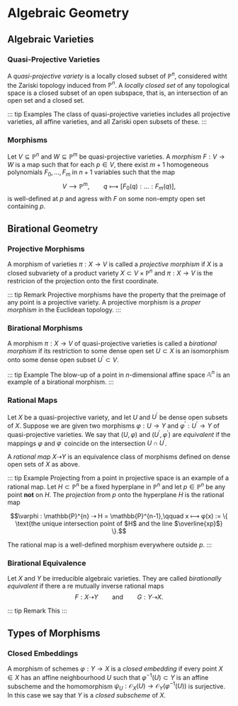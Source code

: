 # Algebraic Geometry

## Algebraic Varieties

### Quasi-Projective Varieties

A _quasi-projective variety_ is a locally closed subset of $\mathbb{P}^{n}$, considered witht the Zariski topology induced from $\mathbb{P}^{n}$. A _locally closed set_ of any topological space is a closed subset of an open subspace, that is, an intersection of an open set and a closed set.

:::  tip Examples
The class of quasi-projective varieties includes all projective varieties, all affine varieties, and all Zariski open subsets of these.
:::

### Morphisms

Let $V \subseteq \mathbb{P}^{n}$ and $W \subseteq \mathbb{P}^{m}$ be quasi-projective varieties. A _morphism_ $F: V \rightarrow W$ is a map such that for each $p \in V$, there exist $m+1$ homogeneous polynomials $F_{0},\ldots, F_{m}$ in $n+1$ variables such that the map
$$ V ⟶ \mathbb{P}^{m},\qquad q ⟼ [F_{0}(q): \ldots : F_{m}(q)],$$
is well-defined at $p$ and agress with $F$ on some non-empty open set containing $p$.

## Birational Geometry

### Projective Morphisms

A morphism of varieties $\pi : X \rightarrow V$ is called a _projective morphism_ if $X$ is a closed subvariety of a product variety $X \subset V \times \mathbb{P}^{n}$ and $\pi : X \rightarrow V$ is the restricion of the projection onto the first coordinate.

::: tip Remark
Projective morphisms have the property that the preimage of any point is a projective variety. A projective morphism is a _proper morphism_ in the Euclidean topology.
:::

### Birational Morphisms

A morphism $\pi : X \rightarrow V$ of quasi-projective varieties is called a _birational morphism_ if its restriction to some dense open set $U \subset X$ is an isomorphism onto some dense open subset $U^{\prime} \subset V$.

::: tip Example
The blow-up of a point in $n$-dimensional affine space $\mathbb{A}^{n}$ is an example of a birational morphism.
:::

### Rational Maps

Let $X$ be a quasi-projective variety, and let $U$ and $U^{\prime}$ be dense open subsets of $X$. Suppose we are given two morphisms $\varphi : U \rightarrow Y$ and $\varphi^{\prime} : U^{\prime} \rightarrow Y$ of quasi-projective varieties. We say that $(U,\varphi)$ and $(U^{\prime}, \varphi^{\prime})$ are _equivalent_ if the mappings $\varphi$ and $\varphi^{\prime}$ coincide on the intersection $U \cap U^{\prime}$.

A _rational map_ $X ⇢ Y$ is an equivalence class of morphisms defined on dense open sets of $X$ as above.

::: tip Example
Projecting from a point in projective space is an example of a rational map. Let $H \subset \mathbb{P}^{n}$ be a fixed hyperplane in $\mathbb{P}^{n}$ and let $p \in \mathbb{P}^{n}$ be any point **not** on $H$. The _projection_ from $p$ onto the hyperplane $H$ is the rational map

$$\varphi : \mathbb{P}^{n} ⇢ H = \mathbb{P}^{n-1},\qquad x ⟼ φ(x) := \{ \text{the unique intersection point of $H$ and the line $\overline{xp}$} \}.$$

The rational map is a well-defined morphism everywhere outside $p$.
:::

### Birational Equivalence

Let $X$ and $Y$ be irreducible algebraic varieties. They are called _birationally equivalent_ if there a re mutually inverse rational maps
$$ F: X ⇢ Y\qquad \text{and} \qquad G: Y ⇢ X.$$

::: tip Remark
This 
:::

## Types of Morphisms

### Closed Embeddings

A morphism of schemes $\varphi: Y \rightarrow X$ is a _closed embedding_ if every point $X \in X$ has an affine neighbourhood $U$ such that $\varphi^{-1}(U) \subset Y$ is an affine subscheme and the homomorphism $\psi_{U} : \mathcal{O}_{X}(U) \rightarrow \mathcal{O}_{Y}(\varphi^{-1}(U))$ is surjective. In this case we say that $Y$ is a _closed subscheme_ of $X$.